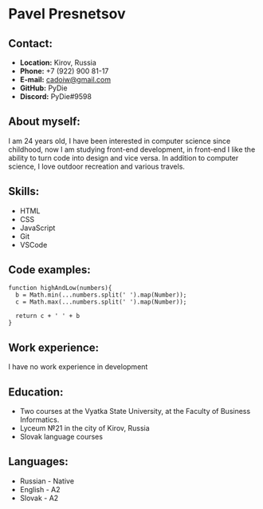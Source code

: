 # Pavel Presnetsov

## Contact:

-   **Location:**  Kirov, Russia
-   **Phone:**  +7 (922) 900 81-17
-   **E-mail:**  cadoiw@gmail.com
-   **GitHub:**  PyDie
-   **Discord:**  PyDie#9598

## About myself:
I am 24 years old, I have been interested in computer science since childhood, now I am studying front-end development, in front-end I like the ability to turn code into design and vice versa. In addition to computer science, I love outdoor recreation and various travels.
 

## Skills:

-   HTML
-   CSS
-   JavaScript
-   Git
-   VSCode

## Code examples:

    
    function highAndLow(numbers){
      b = Math.min(...numbers.split(' ').map(Number));
      c = Math.max(...numbers.split(' ').map(Number));
    
      return c + ' ' + b
    }


## Work experience:

 I have no work experience in development

## Education:

- Two courses at the Vyatka State University, at the Faculty of Business Informatics. 
- Lyceum №21 in the city of Kirov, Russia
- Slovak language courses

## Languages:

- Russian - Native
- English - A2
- Slovak - A2